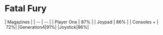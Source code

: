 # Fatal Fury

| Magazines |
| -- | -- |
| Player One | 87% |
| Joypad | 86% |
| Consoles + | 72%|
|Generation4|91%|
|Joystick|86%|